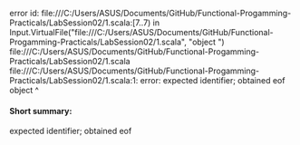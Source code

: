 error id: file:///C:/Users/ASUS/Documents/GitHub/Functional-Progamming-Practicals/LabSession02/1.scala:[7..7) in Input.VirtualFile("file:///C:/Users/ASUS/Documents/GitHub/Functional-Progamming-Practicals/LabSession02/1.scala", "object ")
file:///C:/Users/ASUS/Documents/GitHub/Functional-Progamming-Practicals/LabSession02/1.scala
file:///C:/Users/ASUS/Documents/GitHub/Functional-Progamming-Practicals/LabSession02/1.scala:1: error: expected identifier; obtained eof
object 
       ^
#### Short summary: 

expected identifier; obtained eof